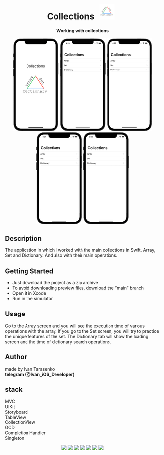 <div align="center">
  <br>
  <h1>Collections <img src="/Preview/Icon.png" width="50" height="50" hspace="10"/></h1> 
</div>
 
 <div align="center">
<h4> Working with collections  </h4>
  </div>
 
<p align="center">
  <img src="/Preview/launch.png" width="149" height="300"/>
  <img src="/Preview/MainScreen.png" width="149" height="300"/>
  <img src="/Preview/Array.gif" width="149" height="300"/>
  <img src="/Preview/Set.gif" width="149" height="300"/>
  <img src="/Preview/Dictionary.gif" width="149" height="300"/>
</p>

## Description
The application in which I worked with the main collections in Swift. Array, Set and Dictionary. And also with their main operations.

## Getting Started
- Just download the project as a zip archive
- To avoid downloading preview files, download the “main” branch
- Open it in Xcode
- Run in the simulator

## Usage
Go to the Array screen and you will see the execution time of various operations with the array.
If you go to the Set screen, you will try to practice the unique features of the set.
The Dictionary tab will show the loading screen and the time of dictionary search operations.

## Author
made by Ivan Tarasenko  
**telegram (@Ivan_iOS_Developer)**

## stack
MVC  
UIKit  
Storyboard  
TableView  
CollectionView  
GCD  
Completion Handler  
Singleton  

<p align="center">
    <a href="https://github.com/realm/SwiftLint" alt="SwiftLint badge">
    <img src="https://img.shields.io/badge/CodeStyle-SwiftLint-blueviolet"></a>
    <a href="https://github.com/Ivan-Tarasenko/Collections/blob/main/LICENSE.txt">
    <img src="https://img.shields.io/badge/license-MIT-green?style=flat"></a>
    <a><img src="https://img.shields.io/github/commit-activity/y/Ivan-Tarasenko/Collections"></a>
    <a><img src="https://img.shields.io/github/directory-file-count/Ivan-Tarasenko/Collections"></a>
    <a><img src="https://img.shields.io/github/repo-size/Ivan-Tarasenko/Collections"></a>
    <a><img src="https://img.shields.io/github/issues-pr-closed/Ivan-Tarasenko/Collections?color=yellowgreen"></a>
    <a><img src="https://img.shields.io/badge/language-Swift%205-orange.svg"></a>
  </p>
